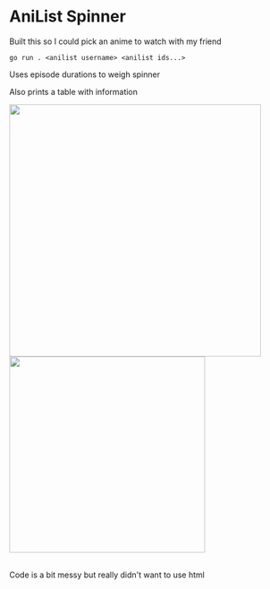 # AniList Spinner

Built this so I could pick an anime to watch with my friend

`go run . <anilist username> <anilist ids...>`

Uses episode durations to weigh spinner

Also prints a table with information

<img width="450" src="https://github.com/user-attachments/assets/a70f63eb-77d3-4093-9043-90cb29cf91b8" />
<br />
<img width="350" src="https://github.com/user-attachments/assets/ef0246bd-add9-4709-b519-2c8560ffacf8" />
<br />
<br />

Code is a bit messy but really didn't want to use html

